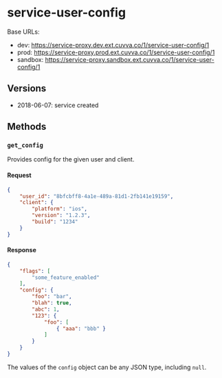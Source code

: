 # service-user-config

Base URLs:

- dev: https://service-proxy.dev.ext.cuvva.co/1/service-user-config/1
- prod: https://service-proxy.prod.ext.cuvva.co/1/service-user-config/1
- sandbox: https://service-proxy.sandbox.ext.cuvva.co/1/service-user-config/1

## Versions

- 2018-06-07: service created

## Methods

### `get_config`

Provides config for the given user and client.

#### Request

```json
{
	"user_id": "8bfcbff8-4a1e-489a-81d1-2fb141e19159",
	"client": {
		"platform": "ios",
		"version": "1.2.3",
		"build": "1234"
	}
}
```

#### Response

```json
{
	"flags": [
		"some_feature_enabled"
	],
	"config": {
		"foo": "bar",
		"blah": true,
		"abc": 1,
		"123": {
			"foo": [
				{ "aaa": "bbb" }
			]
		}
	}
}
```

The values of the `config` object can be any JSON type, including `null`.
